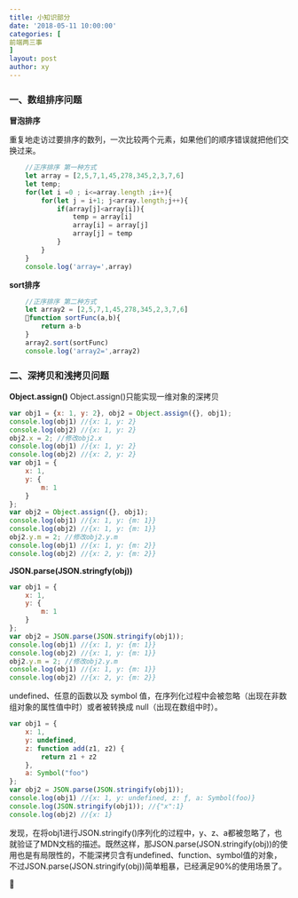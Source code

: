 ```yaml
---
title: 小知识部分
date: '2018-05-11 10:00:00'
categories: [
前端两三事
]
layout: post
author: xy
---
```


### 一、数组排序问题

**冒泡排序**

重复地走访过要排序的数列，一次比较两个元素，如果他们的顺序错误就把他们交换过来。

```javascript
    //正序排序 第一种方式
    let array = [2,5,7,1,45,278,345,2,3,7,6]
    let temp;
    for(let i =0 ; i<=array.length ;i++){
        for(let j = i+1; j<array.length;j++){
            if(array[j]<array[i]){
                temp = array[i] 
                array[i] = array[j]
                array[j] = temp 
            }
        }
    }
    console.log('array=',array)
```

**sort排序**
```javascript
    //正序排序 第二种方式
    let array2 = [2,5,7,1,45,278,345,2,3,7,6]
    function sortFunc(a,b){
        return a-b
    }
    array2.sort(sortFunc)
    console.log('array2=',array2)
```


### 二、深拷贝和浅拷贝问题

**Object.assign()**
Object.assign()只能实现一维对象的深拷贝

```javascript
var obj1 = {x: 1, y: 2}, obj2 = Object.assign({}, obj1);
console.log(obj1) //{x: 1, y: 2}
console.log(obj2) //{x: 1, y: 2}
obj2.x = 2; //修改obj2.x
console.log(obj1) //{x: 1, y: 2}
console.log(obj2) //{x: 2, y: 2}
var obj1 = {
    x: 1, 
    y: {
        m: 1
    }
};
var obj2 = Object.assign({}, obj1);
console.log(obj1) //{x: 1, y: {m: 1}}
console.log(obj2) //{x: 1, y: {m: 1}}
obj2.y.m = 2; //修改obj2.y.m
console.log(obj1) //{x: 1, y: {m: 2}}
console.log(obj2) //{x: 2, y: {m: 2}}

```

**JSON.parse(JSON.stringfy(obj))**

```javascript
var obj1 = {
    x: 1, 
    y: {
        m: 1
    }
};
var obj2 = JSON.parse(JSON.stringify(obj1));
console.log(obj1) //{x: 1, y: {m: 1}}
console.log(obj2) //{x: 1, y: {m: 1}}
obj2.y.m = 2; //修改obj2.y.m
console.log(obj1) //{x: 1, y: {m: 1}}
console.log(obj2) //{x: 2, y: {m: 2}}
```
undefined、任意的函数以及 symbol 值，在序列化过程中会被忽略（出现在非数组对象的属性值中时）或者被转换成 null（出现在数组中时）。

```javascript
var obj1 = {
    x: 1,
    y: undefined,
    z: function add(z1, z2) {
        return z1 + z2
    },
    a: Symbol("foo")
};
var obj2 = JSON.parse(JSON.stringify(obj1));
console.log(obj1) //{x: 1, y: undefined, z: ƒ, a: Symbol(foo)}
console.log(JSON.stringify(obj1)); //{"x":1}
console.log(obj2) //{x: 1}
```
发现，在将obj1进行JSON.stringify()序列化的过程中，y、z、a都被忽略了，也就验证了MDN文档的描述。既然这样，那JSON.parse(JSON.stringify(obj))的使用也是有局限性的，不能深拷贝含有undefined、function、symbol值的对象，不过JSON.parse(JSON.stringify(obj))简单粗暴，已经满足90%的使用场景了。






